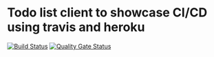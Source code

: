 # Todo list client to showcase CI/CD using travis and heroku

[![Build Status](https://travis-ci.org/justmaho/todo-Client.svg?branch=master)](https://travis-ci.org/justmaho/todo-Client)
[![Quality Gate Status](https://sonarcloud.io/api/project_badges/measure?project=justmaho_todo-Client&metric=alert_status)](https://sonarcloud.io/dashboard?id=justmaho_todo-Client)